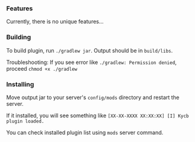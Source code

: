 ### Features

Currently, there is no unique features...

### Building

To build plugin, run `./gradlew jar`. Output should be in `build/libs`.

Troubleshooting: If you see error like `./gradlew: Permission denied`, proceed `chmod +x ./gradlew`

### Installing

Move output jar to your server's `config/mods` directory and restart the server.

If it installed, you will see something like `[XX-XX-XXXX XX:XX:XX] [I] Kycb plugin loaded.`

You can check installed plugin list using `mods` server command.
